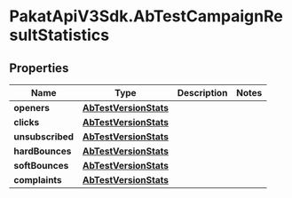 # PakatApiV3Sdk.AbTestCampaignResultStatistics

## Properties
Name | Type | Description | Notes
------------ | ------------- | ------------- | -------------
**openers** | [**AbTestVersionStats**](AbTestVersionStats.md) |  | 
**clicks** | [**AbTestVersionStats**](AbTestVersionStats.md) |  | 
**unsubscribed** | [**AbTestVersionStats**](AbTestVersionStats.md) |  | 
**hardBounces** | [**AbTestVersionStats**](AbTestVersionStats.md) |  | 
**softBounces** | [**AbTestVersionStats**](AbTestVersionStats.md) |  | 
**complaints** | [**AbTestVersionStats**](AbTestVersionStats.md) |  | 


